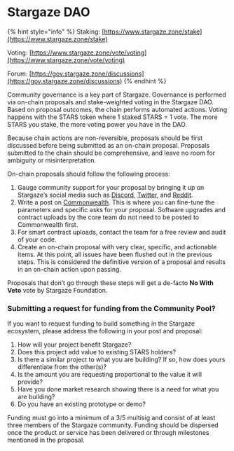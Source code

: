 # Stargaze DAO

{% hint style="info" %}
Staking: [https://www.stargaze.zone/stake](https://www.stargaze.zone/stake)

Voting: [https://www.stargaze.zone/vote/voting](https://www.stargaze.zone/vote/voting)

Forum: [https://gov.stargaze.zone/discussions](https://gov.stargaze.zone/discussions)
{% endhint %}

Community governance is a key part of Stargaze. Governance is performed via on-chain proposals and stake-weighted voting in the Stargaze DAO. Based on proposal outcomes, the chain performs automated actions. Voting happens with the STARS token where 1 staked STARS = 1 vote. The more STARS you stake, the more voting power you have in the DAO.

Because chain actions are non-reversible, proposals should be first discussed before being submitted as an on-chain proposal. Proposals submitted to the chain should be comprehensive, and leave no room for ambiguity or misinterpretation.

On-chain proposals should follow the following process:

1. Gauge community support for your proposal by bringing it up on Stargaze’s social media such as [Discord](https://discord.gg/stargaze), [Twitter](https://twitter.com/stargazezone), and [Reddit](https://www.reddit.com/r/stargaze).
2. Write a post on [Commonwealth](https://commonwealth.im/stargaze/). This is where you can fine-tune the parameters and specific asks for your proposal. Software upgrades and contract uploads by the core team do not need to be posted to Commonwealth first.
3. For smart contract uploads, contact the team for a free review and audit of your code.
4. Create an on-chain proposal with very clear, specific, and actionable items. At this point, all issues have been flushed out in the previous steps. This is considered the definitive version of a proposal and results in an on-chain action upon passing.

Proposals that don’t go through these steps will get a de-facto **No With Veto** vote by Stargaze Foundation.

### Submitting a request for funding from the Community Pool?

If you want to request funding to build something in the Stargaze ecosystem, please address the following in your post and proposal:

1. How will your project benefit Stargaze?
2. Does this project add value to existing STARS holders?
3. Is there a similar project to what you are building? If so, how does yours differentiate from the other(s)?
4. Is the amount you are requesting proportional to the value it will provide?
5. Have you done market research showing there is a need for what you are building?
6. Do you have an existing prototype or demo?

Funding must go into a minimum of a 3/5 multisig and consist of at least three members of the Stargaze community. Funding should be dispersed once the product or service has been delivered or through milestones mentioned in the proposal.&#x20;
